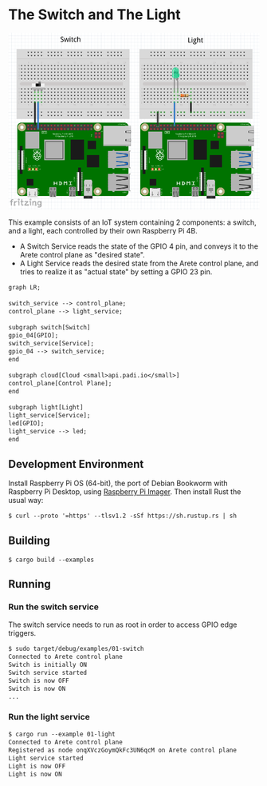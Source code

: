 # The Switch and The Light

![PCB's](readme_intro.png)

This example consists of an IoT system containing 2 components: a switch, and a light, each controlled by their own
Raspberry Pi 4B.

* A Switch Service reads the state of the GPIO 4 pin, and conveys it to the Arete control plane as "desired state".
* A Light Service reads the desired state from the Arete control plane, and tries to realize it as "actual state"
  by setting a GPIO 23 pin.

```mermaid
graph LR;

switch_service --> control_plane;
control_plane --> light_service;

subgraph switch[Switch]
gpio_04[GPIO];
switch_service[Service];
gpio_04 --> switch_service;
end

subgraph cloud[Cloud <small>api.padi.io</small>]
control_plane[Control Plane];
end

subgraph light[Light]
light_service[Service];
led[GPIO];
light_service --> led;
end
```

## Development Environment

Install Raspberry Pi OS (64-bit), the port of Debian Bookworm with Raspberry Pi Desktop, using
[Raspberry Pi Imager](https://www.raspberrypi.com/software/). Then install Rust the usual way:

```shell
$ curl --proto '=https' --tlsv1.2 -sSf https://sh.rustup.rs | sh
```

## Building

```shell
$ cargo build --examples
```

## Running

### Run the switch service

The switch service needs to run as root in order to access GPIO edge triggers.

```shell
$ sudo target/debug/examples/01-switch 
Connected to Arete control plane
Switch is initially ON
Switch service started
Switch is now OFF
Switch is now ON
...
```

### Run the light service

```shell
$ cargo run --example 01-light
Connected to Arete control plane
Registered as node onqXVczGoymQkFc3UN6qcM on Arete control plane
Light service started
Light is now OFF
Light is now ON
```
